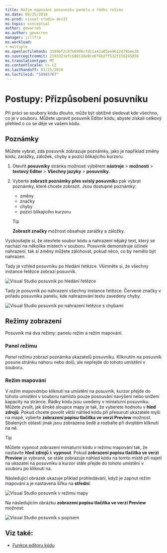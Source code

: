 ```yaml
---
title: Režim mapování posuvníku panelu a řádku režimu
ms.date: 09/25/2018
ms.prod: visual-studio-dev15
ms.topic: conceptual
author: gewarren
ms.author: gewarren
manager: jillfra
ms.workload:
- multiple
ms.openlocfilehash: 3189bf2c87b6996cfd11a42a05ee9612d79bee38
ms.sourcegitcommit: 2193323efc608118e0ce6f6b2ff532f158245d56
ms.translationtype: MT
ms.contentlocale: cs-CZ
ms.lasthandoff: 01/25/2019
ms.locfileid: "54965767"
---
```

# <a name="how-to-customize-the-scroll-bar"></a>Postupy: Přizpůsobení posuvníku

Při práci se soubory kódu dlouho, může být obtížné sledovat kde všechno, co je v souboru. Můžete upravit posuvník Editor kódu, abyste získali celkový přehled o co se děje ve vašem kódu.

## <a name="annotations"></a>Poznámky

Můžete vybrat, zda posuvník zobrazuje poznámky, jako je například změny kódu, zarážky, záložek, chyby a pozici blikajícího kurzoru.

   1. Otevřít **posuvníky** stránka možností výběrem **nástroje** > **možnosti** > **textový Editor**  >  **Všechny jazyky** > **posuvníky**.

   2. Vyberte **zobrazit poznámky přes svislý posuvník**a pak vybrat poznámky, které chcete zobrazit. Jsou dostupné poznámky:

      - změny
      - značky
      - chyby
      - pozici blikajícího kurzoru

      > [!TIP]
      > **Zobrazit značky** možnost obsahuje zarážky a záložky.

Vyzkoušejte si, že otevřete soubor kódu a nahrazení nějaký text, který se nachází na několika místech v souboru. Posuvník demonstruje účinek nahrazení, tak si změny můžete zálohovat, pokud něco, co by nemělo být nahrazen.

Tady je vzhled posuvníku po hledání řetězce. Všimněte si, že všechny instance řetězce zobrazí posuvník.

![Visual Studio posuvník po hledání řetězce](../ide/media/enhancedscrollbarsearch.png)

Tady je posuvník po nahrazení všechny instance řetězce. Červené značky v pořadu posuvníku panelu, kde nahrazování textu zavedeny chyby.

![Visual Studio posuvník po nahrazení řetězce s chybami](../ide/media/enhancedscrollbarreplace.png)

## <a name="display-modes"></a>Režimy zobrazení

Posuvník má dva režimy: panelu režim a režim mapování.

### <a name="bar-mode"></a>Panel režimu

*Panel režimu* zobrazí poznámka ukazatelů posuvníku. Kliknutím na posuvník posune stránku nahoru nebo dolů, ale nepřejde do tohoto umístění v souboru.

### <a name="map-mode"></a>Režim mapování

V *režim mapování*po kliknutí na umístění na posuvník, kurzor přejde do tohoto umístění v souboru namísto pouze posouvání navýšení nebo snížení kapacity na stránce. Řádky kódu jsou uvedeny v miniaturní posuvníku. Můžete zvolit, jak široké sloupce mapy je tak, že vyberete hodnotu v **hled zdrojů**. Pokud chcete povolit větší náhled kódu při přesunutí ukazatele myši na mapě, vyberte **zobrazení popisu tlačítka ve verzi Preview** možnost. Sbalených oblasti jinak jsou zobrazena šedě a rozbalte při dvojitém kliknutí na ně.

> [!TIP]
> Můžete vypnout zobrazení miniaturní kódu v režimu mapování tak, že nastavíte **hled zdrojů** k **vypnout**. Pokud **zobrazení popisu tlačítka ve verzi Preview** je vybrané, se stále zobrazuje náhled kódu na tomto místě při najetí na ukazatel na posuvníku a kurzor stále přejde do tohoto umístění v souboru po kliknutí na.

Následující obrázek ukazuje příklad prohledávání, když je zapnut režim mapování a je nastavena šířku na **střední**:

![Visual Studio posuvník v režimu mapy](../ide/media/enhancedscrollbar.png)

Na následujícím obrázku **zobrazení popisu tlačítka ve verzi Preview** možnost:

![Visual Studio posuvník s popisem](../ide/media/enhancedscrollbarsearchtooltip.png)

## <a name="see-also"></a>Viz také:

- [Funkce editoru kódu](../ide/writing-code-in-the-code-and-text-editor.md)